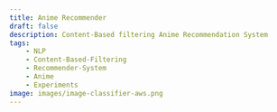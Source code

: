 ```yaml
---
title: Anime Recommender 
draft: false
description: Content-Based filtering Anime Recommendation System
tags:
    - NLP
    - Content-Based-Filtering
    - Recommender-System
    - Anime
    - Experiments
image: images/image-classifier-aws.png
---
```

